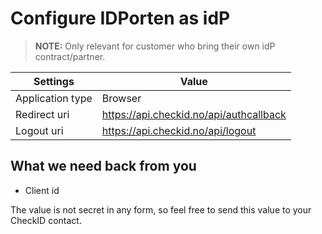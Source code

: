 # Configure IDPorten as idP

> **NOTE:**
> Only relevant for customer who bring their own idP contract/partner.

| Settings | Value |
|-|-|
| Application type | Browser |
| Redirect uri | <https://api.checkid.no/api/authcallback> |
| Logout uri | <https://api.checkid.no/api/logout> |

## What we need back from you

- Client id

The value is not secret in any form, so feel free to send this value to your CheckID contact.
